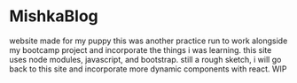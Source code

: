 # MishkaBlog
website made for my puppy
this was another practice run to work alongside my bootcamp project and incorporate the things i was learning. 
this site uses node modules, javascript, and bootstrap. still a rough sketch, i will go back to this site and incorporate more dynamic components with react.
WIP
